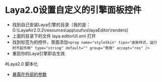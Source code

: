 # Laya2.0设置自定义的引擎面板控件
- 找到自己安装Laya引擎的目录（我的是：G:\LayaAir2.0.2\resources\app\out\vs\layaEditor\renders)
- 上面的目录下的文件 laya.editorUI.xml 打开
- 找到标签为<Label>的控件，里面添加`<prop name="styleSkin" tips="皮肤样式，运行时不起作用" type="string" default="" group="常用" accept="res" />`
- 重启你的Laya引擎即会生效.

#Laya2.0 脚本化
- [暴露在外部的参数](https://ldc2.layabox.com/doc/?nav=zh-as-2-4-0)




